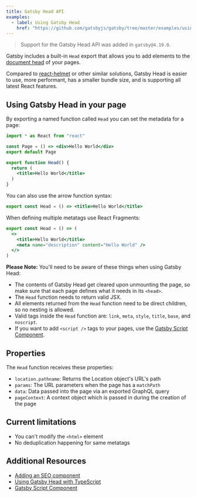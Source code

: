 ```yaml
---
title: Gatsby Head API
examples:
  - label: Using Gatsby Head
    href: "https://github.com/gatsbyjs/gatsby/tree/master/examples/using-gatsby-head"
---
```


> Support for the Gatsby Head API was added in `gatsby@4.19.0`.

Gatsby includes a built-in `Head` export that allows you to add elements to the [document head](https://developer.mozilla.org/en-US/docs/Web/HTML/Element/head) of your pages.

Compared to [react-helmet](https://github.com/nfl/react-helmet) or other similar solutions, Gatsby Head is easier to use, more performant, has a smaller bundle size, and is supporting all latest React features.

## Using Gatsby Head in your page

By exporting a named function called `Head` you can set the metadata for a page:

```jsx:title=src/pages/index.jsx
import * as React from "react"

const Page = () => <div>Hello World</div>
export default Page

export function Head() {
  return (
    <title>Hello World</title>
  )
}
```

You can also use the arrow function syntax:

```jsx
export const Head = () => <title>Hello World</title>
```

When defining multiple metatags use React Fragments:

```jsx
export const Head = () => (
  <>
    <title>Hello World</title>
    <meta name="description" content="Hello World" />
  </>
)
```

**Please Note:** You'll need to be aware of these things when using Gatsby Head:

- The contents of Gatsby Head get cleared upon unmounting the page, so make sure that each page defines what it needs in its `<head>`.
- The `Head` function needs to return valid JSX.
- All elements returned from the `Head` function need to be direct children, so no nesting is allowed.
- Valid tags inside the `Head` function are: `link`, `meta`, `style`, `title`, `base`, and `noscript`.
- If you want to add `<script />` tags to your pages, use the [Gatsby Script Component](/docs/reference/built-in-components/gatsby-script/).

## Properties

The `Head` function receives these properties:

- `location.pathname`: Returns the Location object's URL's path
- `params`: The URL parameters when the page has a `matchPath`
- `data`: Data passed into the page via an exported GraphQL query
- `pageContext`: A context object which is passed in during the creation of the page

## Current limitations

- You can't modify the `<html>` element
- No deduplication happening for same metatags

## Additional Resources

- [Adding an SEO component](/docs/how-to/adding-common-features/adding-seo-component)
- [Using Gatsby Head with TypeScript](/docs/how-to/custom-configuration/typescript/#headprops)
- [Gatsby Script Component](/docs/reference/built-in-components/gatsby-script/)
